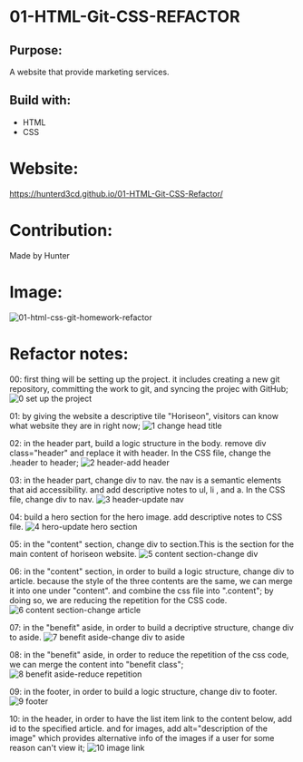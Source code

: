 # 01-HTML-Git-CSS-REFACTOR

## Purpose:
A website that provide marketing services.

## Build with:
* HTML
* CSS

# Website:
https://hunterd3cd.github.io/01-HTML-Git-CSS-Refactor/

# Contribution:
Made by Hunter

# Image:
![01-html-css-git-homework-refactor](https://user-images.githubusercontent.com/82790906/117582479-07b8fe00-b0b7-11eb-9b24-7b05f7419f55.png)

# Refactor notes:
00: first thing will be setting up the project. it includes creating a new git repository, committing the work to git, and syncing the projec with GitHub;
![0  set up the project](https://user-images.githubusercontent.com/82790906/117556021-6a5bbc80-b019-11eb-9b23-e574d2df5f82.PNG)

01: by giving the website a descriptive tile "Horiseon", visitors can know what website they are in right now;
![1 change head title](https://user-images.githubusercontent.com/82790906/117555661-eb18b980-b015-11eb-978a-15921edbb17d.PNG)

02: in the header part, build a logic structure in the body. remove div class="header" and replace it with header. In the CSS file, change the .header to header;
![2  header-add header](https://user-images.githubusercontent.com/82790906/117556615-a265fe00-b01f-11eb-8832-e36a1a8e3562.PNG)

03: in the header part, change div to nav. the nav is a semantic elements that aid accessibility. and add descriptive notes to  ul, li , and a. In the CSS file, change div to nav.
![3  header-update nav](https://user-images.githubusercontent.com/82790906/117556940-00e0ab80-b023-11eb-9e01-9029890fdd72.PNG)

04: build a hero section for the hero image. add descriptive notes to CSS file.
![4  hero-update hero section](https://user-images.githubusercontent.com/82790906/117557131-beb86980-b024-11eb-9e56-e5541eb5f916.PNG)

05: in the "content" section, change div to section.This is the section for the main content of horiseon website. 
![5  content section-change div](https://user-images.githubusercontent.com/82790906/117557365-ed374400-b026-11eb-99fa-46491bca2e90.PNG)

06: in the "content" section, in order to build a logic structure, change div to article.
because the style of the three contents are the same, we can merge it into one under "content". and combine the css file into ".content"; by doing so, we are reducing the repetition for the CSS code.
![6  content section-change article](https://user-images.githubusercontent.com/82790906/117562862-fc35ea80-b056-11eb-8667-57e52821ca6f.PNG)

07: in the "benefit" aside, in order to build a decriptive structure, change div to aside.
![7  benefit aside-change div to aside](https://user-images.githubusercontent.com/82790906/117563279-98f98780-b059-11eb-9c7f-f97cf0261891.PNG)

08: in the "benefit" aside, in order to reduce the repetition of the css code, we can merge the content into "benefit class";
![8 benefit aside-reduce repetition](https://user-images.githubusercontent.com/82790906/117563327-fe4d7880-b059-11eb-91ba-6538cadf2f95.PNG)

09: in the footer, in order to build a logic structure, change div to footer. 
![9  footer](https://user-images.githubusercontent.com/82790906/117563447-cc88e180-b05a-11eb-874f-1bb418d0009c.PNG)

10: in the header, in order to have the list item link to the content below, add id to the specified article. and for images, add alt="description of the image" which provides alternative info of the images if a user for some reason can't view it;
![10  image link](https://user-images.githubusercontent.com/82790906/117581295-f3720280-b0b0-11eb-8cf8-0c4516fcb24c.PNG)
